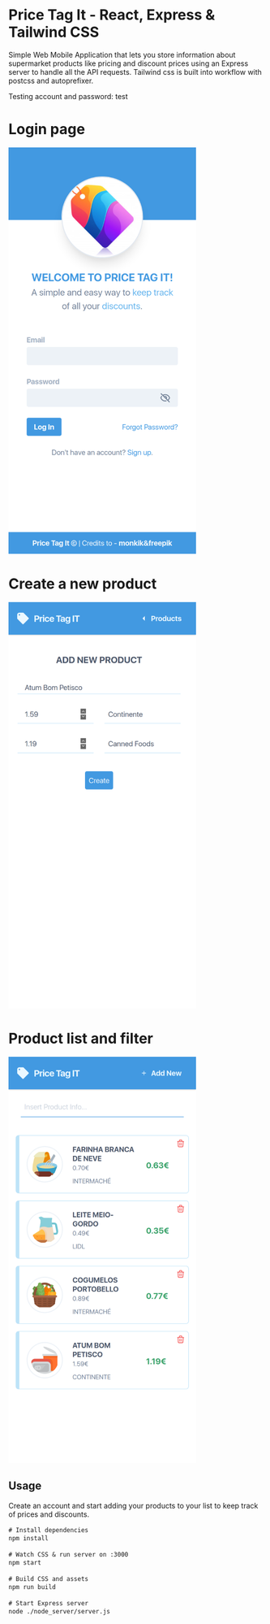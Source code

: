 # Price Tag It - React, Express & Tailwind CSS 

Simple Web Mobile Application that lets you store information about supermarket products like pricing and discount prices using an Express server to handle all the API requests. Tailwind css is built into workflow with postcss and autoprefixer.

Testing account and password: test


# Login page
![Login Page](/demo/loginpage.png)

# Create a new product
![Create Product](/demo/createproduct.png)

# Product list and filter
![Product List](/demo/productlist.png)


## Usage
Create an account and start adding your products to your list to keep track of prices and discounts.

```
# Install dependencies
npm install

# Watch CSS & run server on :3000
npm start

# Build CSS and assets
npm run build

# Start Express server
node ./node_server/server.js
```
[PriceTagIt]: <http://rubendgpedrosa.me/pricetagit/>
